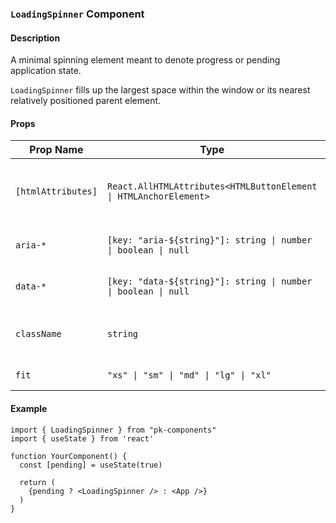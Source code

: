 ### `LoadingSpinner` Component

#### Description

A minimal spinning element meant to denote progress or pending application state.

`LoadingSpinner` fills up the largest space within the window or its nearest relatively positioned parent element.

#### Props

| Prop Name          | Type                                                              | Required | Default     | Description                                     |
| ------------------ | ----------------------------------------------------------------- | -------- | ----------- | ----------------------------------------------- |
| `[htmlAttributes]` | `React.AllHTMLAttributes<HTMLButtonElement \| HTMLAnchorElement>` | No       | `undefined` | Any valid HTML attribute for the element type   |
| `aria-*`           | `[key: "aria-${string}"]: string \| number \| boolean \| null`    | No       | `undefined` | Optional Accessibility attributes               |
| `data-*`           | `[key: "data-${string}"]: string \| number \| boolean \| null`    | No       | `undefined` | Optional dataset attributes                     |
| `className`        | `string`                                                          | No       | `undefined` | Additional class names to apply to the spinner. |
| `fit`              | `"xs" \| "sm" \| "md" \| "lg" \| "xl"`                            | No       | `md`        | The size of the spinner.                        |

#### Example

```tsx
import { LoadingSpinner } from "pk-components"
import { useState } from 'react'

function YourComponent() {
  const [pending] = useState(true)

  return (
    {pending ? <LoadingSpinner /> : <App />}
  )
}
```
